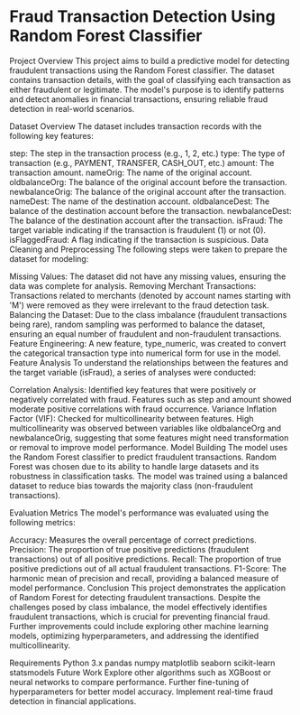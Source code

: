 # **Fraud Transaction Detection Using Random Forest Classifier**
Project Overview
This project aims to build a predictive model for detecting fraudulent transactions using the Random Forest classifier. The dataset contains transaction details, with the goal of classifying each transaction as either fraudulent or legitimate. The model's purpose is to identify patterns and detect anomalies in financial transactions, ensuring reliable fraud detection in real-world scenarios.

Dataset Overview
The dataset includes transaction records with the following key features:

step: The step in the transaction process (e.g., 1, 2, etc.)
type: The type of transaction (e.g., PAYMENT, TRANSFER, CASH_OUT, etc.)
amount: The transaction amount.
nameOrig: The name of the original account.
oldbalanceOrg: The balance of the original account before the transaction.
newbalanceOrig: The balance of the original account after the transaction.
nameDest: The name of the destination account.
oldbalanceDest: The balance of the destination account before the transaction.
newbalanceDest: The balance of the destination account after the transaction.
isFraud: The target variable indicating if the transaction is fraudulent (1) or not (0).
isFlaggedFraud: A flag indicating if the transaction is suspicious.
Data Cleaning and Preprocessing
The following steps were taken to prepare the dataset for modeling:

Missing Values: The dataset did not have any missing values, ensuring the data was complete for analysis.
Removing Merchant Transactions: Transactions related to merchants (denoted by account names starting with 'M') were removed as they were irrelevant to the fraud detection task.
Balancing the Dataset: Due to the class imbalance (fraudulent transactions being rare), random sampling was performed to balance the dataset, ensuring an equal number of fraudulent and non-fraudulent transactions.
Feature Engineering: A new feature, type_numeric, was created to convert the categorical transaction type into numerical form for use in the model.
Feature Analysis
To understand the relationships between the features and the target variable (isFraud), a series of analyses were conducted:

Correlation Analysis: Identified key features that were positively or negatively correlated with fraud. Features such as step and amount showed moderate positive correlations with fraud occurrence.
Variance Inflation Factor (VIF): Checked for multicollinearity between features. High multicollinearity was observed between variables like oldbalanceOrg and newbalanceOrig, suggesting that some features might need transformation or removal to improve model performance.
Model Building
The model uses the Random Forest classifier to predict fraudulent transactions. Random Forest was chosen due to its ability to handle large datasets and its robustness in classification tasks. The model was trained using a balanced dataset to reduce bias towards the majority class (non-fraudulent transactions).

Evaluation Metrics
The model's performance was evaluated using the following metrics:

Accuracy: Measures the overall percentage of correct predictions.
Precision: The proportion of true positive predictions (fraudulent transactions) out of all positive predictions.
Recall: The proportion of true positive predictions out of all actual fraudulent transactions.
F1-Score: The harmonic mean of precision and recall, providing a balanced measure of model performance.
Conclusion
This project demonstrates the application of Random Forest for detecting fraudulent transactions. Despite the challenges posed by class imbalance, the model effectively identifies fraudulent transactions, which is crucial for preventing financial fraud. Further improvements could include exploring other machine learning models, optimizing hyperparameters, and addressing the identified multicollinearity.

Requirements
Python 3.x
pandas
numpy
matplotlib
seaborn
scikit-learn
statsmodels
Future Work
Explore other algorithms such as XGBoost or neural networks to compare performance.
Further fine-tuning of hyperparameters for better model accuracy.
Implement real-time fraud detection in financial applications.
